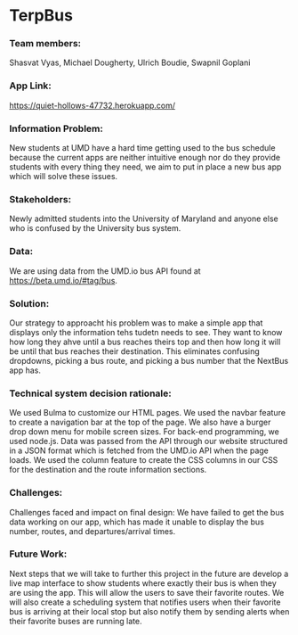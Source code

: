 # TerpBus

### Team members: 
Shasvat Vyas, Michael Dougherty, Ulrich Boudie, Swapnil Goplani

### App Link:
https://quiet-hollows-47732.herokuapp.com/

### Information Problem:
New students at UMD have a hard time getting used to the bus schedule because the current apps are neither intuitive enough nor do they provide students with every thing they need, we aim to put in place a new bus app which will solve these issues.

### Stakeholders:
Newly admitted students into the University of Maryland and anyone else who is confused by the University bus system.

### Data:
We are using data from the UMD.io bus API found at https://beta.umd.io/#tag/bus.

### Solution: 

Our strategy to approacht his problem was to make a simple app that displays only the information tehs tudetn needs to see. They want to know how long they ahve until a bus reaches theirs top and then how long it will be until that bus reaches their destination. This eliminates confusing dropdowns, picking a bus route, and picking a bus number that the NextBus app has.

### Technical system decision rationale:

We used Bulma to customize our HTML pages. We used the navbar feature to create a navigation bar at the top of the page. We also have a burger drop down menu for mobile screen sizes. For back-end programming, we used node.js. Data was passed from the API through our website structured in a JSON format which is fetched from the UMD.io API when the page loads. We used the column feature to create the CSS columns in our CSS for the destination and the route information sections. 

### Challenges:

Challenges faced and impact on final design: We have failed to get the bus data working on our app, which has made it unable to display the bus number, routes, and departures/arrival times.

### Future Work:

Next steps that we will take to further this project in the future are develop a live map interface to show students where exactly their bus is when they are using the app. This will allow the users to save their favorite routes. We will also create a scheduling system that notifies users when their favorite bus is arriving at their local stop but also notify them by sending alerts when their favorite buses are running late. 
